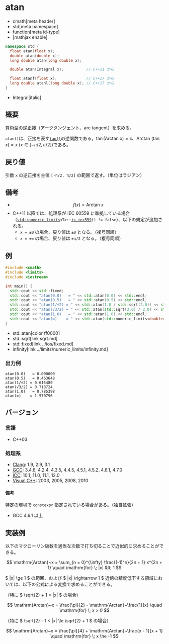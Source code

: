 # atan
* cmath[meta header]
* std[meta namespace]
* function[meta id-type]
* [mathjax enable]

```cpp
namespace std {
  float atan(float x);
  double atan(double x);
  long double atan(long double x);

  double atan(Integral x);          // C++11 から

  float atanf(float x);             // C++17 から
  long double atanl(long double x); // C++17 から
}
```
* Integral[italic]

## 概要
算術型の逆正接（アークタンジェント、arc tangent）を求める。

`atan()`は、正接を表す[`tan()`](tan.md)の逆関数である。$\tan(\mathrm{Arctan}~x) = x$、$\mathrm{Arctan}~(\tan x) = x ~ (x \in [-\pi/2, \pi/2])$である。


## 戻り値
引数 `x` の逆正接を主値 `[-π/2, π/2]` の範囲で返す。（単位はラジアン）


## 備考
- $$ f(x) = \mathrm{Arctan}~x $$
- C++11 以降では、処理系が IEC 60559 に準拠している場合（[`std::numeric_limits`](../limits/numeric_limits.md)`<T>::`[`is_iec559`](../limits/numeric_limits/is_iec559.md)`() != false`）、以下の規定が追加される。
	- `x = ±0` の場合、戻り値は `±0` となる。（複号同順）
	- `x = ±∞` の場合、戻り値は `±π/2` となる。（複号同順）


## 例
```cpp example
#include <cmath>
#include <limits>
#include <iostream>

int main() {
  std::cout << std::fixed;
  std::cout << "atan(0.0)   = " << std::atan(0.0) << std::endl;
  std::cout << "atan(0.5)   = " << std::atan(0.5) << std::endl;
  std::cout << "atan(1/√2) = " << std::atan(1.0 / std::sqrt(2.0)) << std::endl;
  std::cout << "atan(√3/2) = " << std::atan(std::sqrt(3.0) / 2.0) << std::endl;
  std::cout << "atan(1.0)   = " << std::atan(1.0) << std::endl;
  std::cout << "atan(∞)    = " << std::atan(std::numeric_limits<double>::infinity()) << std::endl;
}
```
* std::atan[color ff0000]
* std::sqrt[link sqrt.md]
* std::fixed[link ../ios/fixed.md]
* infinity[link ../limits/numeric_limits/infinity.md]

### 出力例
```
atan(0.0)   = 0.000000
atan(0.5)   = 0.463648
atan(1/√2) = 0.615480
atan(√3/2) = 0.713724
atan(1.0)   = 0.785398
atan(∞)    = 1.570796
```

## バージョン
### 言語
- C++03

### 処理系
- [Clang](/implementation.md#clang): 1.9, 2.9, 3.1
- [GCC](/implementation.md#gcc): 3.4.6, 4.2.4, 4.3.5, 4.4.5, 4.5.1, 4.5.2, 4.6.1, 4.7.0
- [ICC](/implementation.md#icc): 10.1, 11.0, 11.1, 12.0
- [Visual C++](/implementation.md#visual_cpp): 2003, 2005, 2008, 2010

#### 備考
特定の環境で `constexpr` 指定されている場合がある。（独自拡張）

- GCC 4.6.1 以上


## 実装例
以下のマクローリン級数を適当な次数で打ち切ることで近似的に求めることができる。

$$ \mathrm{Arctan}~x = \sum_{n = 0}^{\infty} \frac{(-1)^n}{2n + 1} x^{2n + 1} \quad \mathrm{for} \; |x| &lt; 1 $$


$ |x| \ge 1 $ の範囲、および $ |x| \rightarrow 1 $ 近傍の精度低下する領域においては、以下の公式による変換で求めることができる。

（特に $ \sqrt{2} + 1 &lt; |x| $ の場合）

$$ \mathrm{Arctan}~x = \frac{\pi}{2} - \mathrm{Arctan}~\frac{1}{x} \quad \mathrm{for} \; x > 0 $$


（特に $ \sqrt{2} - 1 &lt; |x| \le \sqrt{2} + 1 $ の場合）

$$ \mathrm{Arctan}~x = \frac{\pi}{4} + \mathrm{Arctan}~\frac{x - 1}{x + 1} \quad \mathrm{for} \; x \ne -1 $$
